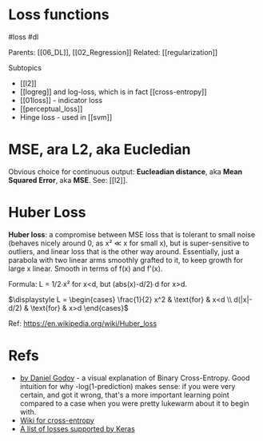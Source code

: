 # Loss functions

#loss #dl

Parents: [[06_DL]], [[02_Regression]]
Related: [[regularization]]

Subtopics
* [[l2]]
* [[logreg]] and log-loss, which is in fact [[cross-entropy]]
* [[01loss]] - indicator loss
* [[perceptual_loss]]
* Hinge loss - used in [[svm]]
 
# MSE, ara L2, aka Eucledian

Obvious choice for continuous output: **Eucleadian distance**, aka **Mean Squared Error**, aka  **MSE**. See: [[l2]].

# Huber Loss

**Huber loss**: a compromise between MSE loss that is tolerant to small noise (behaves nicely around 0, as x² ≪ x for small x), but is super-sensitive to outliers, and linear loss that is the other way around. Essentially, just a parabola with two linear arms smoothly grafted to it, to keep growth for large x linear. Smooth in terms of f(x) and f'(x).

Formula: L = 1/2∙x² for x<d, but (abs(x)-d/2)∙d for x>d. 

$\displaystyle L = \begin{cases} \frac{1}{2} x^2 & \text{for} & x<d \\ d(|x|-d/2) & \text{for} & x>d \end{cases}$

Ref: https://en.wikipedia.org/wiki/Huber_loss

# Refs

* [by Daniel Godoy](https://towardsdatascience.com/understanding-binary-cross-entropy-log-loss-a-visual-explanation-a3ac6025181a) - a visual explanation of Binary Cross-Entropy. Good intuition for why -log(1-prediction) makes sense: if you were very certain, and got it wrong, that's a more important learning point compared to a case when you were pretty lukewarm about it to begin with.
* [Wiki for cross-entropy](https://en.wikipedia.org/wiki/Cross_entropy)
* [A list of losses supported by Keras](https://keras.io/losses/)
